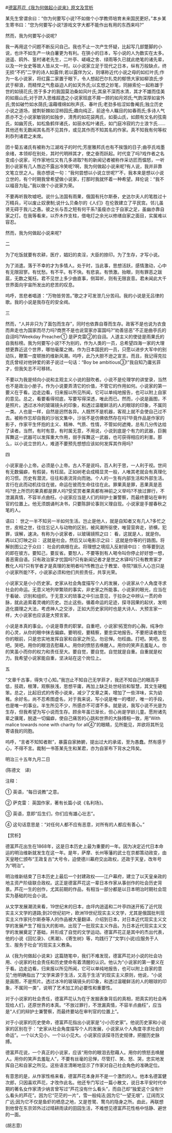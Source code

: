 #[德富芦花《我为何做起小说来》原文及赏析](https://www.vrrw.net/wx/12191.html)

某先生曾谓余曰：“你为何要写小说?不如做个小学教师培育未来国民更好。”本乡某生寄书曰：“您为何要写小说?游戏文字大都不能作出有用的东西来吗?”

然而，我为何要写小说呢?

我一再用这个问题不断反问自己。我也不止一次产生怀疑，比起写几部蹩脚的小说，也许不如生产一块白薯更为有利。在狭小的日本，写小说的人为数实在太多。逍遥、鸥外、篁村诸老先生，二叶亭、嵯峨之舍、绿雨等久已就此绝笔的诸先辈，以及一叶女史等故人皆从文一时。以小说家立足于现代之日本，纵有万般缺点，终无损“不朽”二字的诗人如露伴;若以露伴为父，则堪称近代小说之母的如红叶氏;作为一名小说家，将红露二家置于眼下，令人想起巴尔扎克的郁愤大家如柳浪氏;步武于柳浪，而精悍之气愈益迫人的如天外氏;以玄想之妙笔，同赫索伦一起称雄于世的如镜花氏;苦于多才的我国莫泊桑如风叶氏;其泉不深而水清，其才不雄而佳美的如眉山氏;对于跻入思维超逸之小说家班底不屑一顾的如月郊氏;气韵深厚如宙外氏;势如破竹如水荫氏;温藉缠绵如秋声氏、春叶氏;老劲多枯涩如鲁阉氏;独立历史小说之道场，披荆斩棘如涩柿园氏;趣向纯正，前途令人瞩目的如春雨氏;多诗人气质亦不乏小说家敏锐的如独步，清秀的如花袋两氏，如葵山氏，如颇有文名的弦斋氏，如幽芳氏，如松鱼鹤伴诸氏，如丽水松叶诸氏，如门庭冷寂的力士浪卞氏……其他还有无数闻其名而不见其作，或见其作而不知其名的作家。真不知我有何等权利忝列诸君之末席。

团十菊五诸氏有被称为江湖戏子的时代;芳崖雅邦氏也有不挨饿的日子;曲亭氏戏墨余绪，本领却在别处，其时代明辨其才，使之奋而跃起。时代变了吗?戏作者之名变成小说家，可作家地位又有几多进取?有的新闻记者被称作采访匠而愠怒，一听到小说家有几人唇边不露出冷笑呢?啊，我为何做起小说来呢?有人说，我并非靠文笔立世之人。我亦想说一句：“我何尝想以小说立世呢?”不，我本来是想以小说立世的，有个时期我曾希望做小说家，打那时我就怀着一种希望。拜伦说：“我不以福音为耻。”我以做个小说家为荣。

不要再听我吹嘘吧。说什么法国有雨果，俄国有托尔斯泰，史达尔夫人的笔胜过十万精兵，可以废止奴隶制;说什么贝桑尔的《人们》在伦敦建立了平民宫。邻儿虽贤无碍于我儿之愚。彼之长与吾之短有何干系?虽瘦亦立于自家之足，虽幽亦靠自家之灯。在我等看来，以乔木作支柱，借电灯之余光以修缮自家之面目，实属难以容忍。

然而，我为何做起小说来呢?



二

为了吃饭就要有农耕，医疗，娼妇的卖淫，大臣的捺印。为了生存，才写小说。

为了消遣。落于不幸的才为多情人。处于时，当此事，思想活跃，感情激动，心中有无限寂寥。有忧愁。有不平。有不快。有悲哀。有愤激。抬眼，则有罪恶之跋扈，无数之冤枉。君不见世上多少曲直事，侧耳听，则有无限哀音。君未闻此大千世界面向宇宙所发出的悲苦的叹息。

呜呼，苦悲者唱道：“万物皆劳苦。”歌之才可发泄几分苦闷。我的小说是无吕律的歌。我的小说是我存在的安全阀。

三

然而，“人并非只为了面包而生存”，同时也依靠自尊而生存。政客不是也说为衣食而奔走也为国家而尽力吗?商贾不是也说营家亦富国吗?“劝善惩恶”不正是曲亭氏的自诩吗?Weekday Preacher① 是萨克雷②的自诩。人道主义的使徒是雨果氏的自我标榜。我为何要写小说?不为别的，作为人类的一员，总希望四海一家的大理想更靠近这个世界，哪怕毫厘之微。作为日本国民的一员，只愿以进步大军中的别动队，鞭策一度顿挫的维新风潮。呜呼，此乃大胆不逊之宣言。而且，我记得克拉克氏曾经对他钟爱的弟子说过一句话：“Boy be ambitious③!”我自知乃庸劣菲才，但我矢志不可移转。

不要以为我是倾向小说和主观主义小说的鼓吹者。小说不是伦理学的讲堂录，当然也不是政治小册子。作为小说要弄清它的价值，不管它的作用如何。小说家的第一要义在于看。边走边看，归来报以所见所闻，它可以单纯地报告，也可以附上自家的意见。总之，看要看得彻底，写要写得深透，唯此而已。然而，小说是画图，不是照片。透过冰冷的玻璃镜头的印象，和透过温暖鲜活的人的眼球的印象，不属同一类。人也是一样，自然是迥然各异。人既然不是机器，客观上就不会使自己过不去。被称作忘却自我的沙翁文集中，沙翁不是仿佛依然存在吗?毕竟作品是作家的影子，作家平生怀抱的主义、精神、气质、性情，不管如何遮掩，总有几分传达给了读者。当然，有时有意，有时属无意，不用说，小说到底是个有力的武器，巨腕挥舞这一武器可以发挥重大作用，弱手挥舞这一武器，也可获得相应的利害。那么，以小说立世的人，难道不要预先想想应该如何发挥其作用吗?

四

小说家是小上帝。必须是小上帝。古人不是说吗，百人利于思，一人利于视。世间有无数偏癖，有假装，有枉屈。正如树老会成精显灵一般，人唯其老就会有真理化的习惯。历史有潜流，往往和表流背向而驰。个人的一生有内部生活和外部生活。言行在此而动机往往在彼。命运在彼而生命往往在此。罪果真是罪，恶果真是恶吗?世上所罚的果真都是罪人吗?受奖赏者果真都有神前之义举吗?不放过罪行，不泄漏真情，不容半点曲枉。小说家应当是人们的辩护士兼警察，而最终要站在审判官的位置上。他无须朗诵判决书，只要陈辞论事则义理自现。小说家是手握春秋之笔的人。

语曰： 世之一半不知另一半如何生活。岂止是他人，就是自知者又有几人?多忙之世，皮相之世，往往忘记人与动物的区别，被风潮所驱使，唯营营奔走，骄横，犯罪，误解，速决。有称为小说家者，以玻璃镜照之曰： 看，这就是人，就是你。再以幻灯映之曰： 这就是社会。然后又以电影示之曰： 这就是你等的行路图。将解剖图公之于众曰： 社会的病根在此。将理想之境招入反射镜中曰： 你等要到达的即在彼方。要知己，要反省。要恕人，不要等到有人喝令叫你停止好好想一想，善恶需自语。只有政治家才忧国吗?只有新闻记者才是世之木铎吗?只有教育家才教化人吗?只有学者才是真理的发明者吗?传教岂止于教堂、寺院?娱乐人心岂只是小说家所能?不，小说家必须和他们共担责任，共享光荣。

小说家又是小小历史家。史家从社会角度描写个人的发展，小说家从个人角度寻求社会的命运。无意义地列举繁琐的事实，非史家之所能事。小说家的眼光，应当在于看破、识别和组织。于无意义的琐事之中引出意见，于拉杂之中辨认一贯的命脉，就此追索着灵魂的历史。岂止这些。循着命运的足迹，探寻因果的起伏，发明造化摄理之大法，考虑神人之交涉，正如大历史家同时也是大诗人、大预言家一样，大小说家也应该是大预言家。

小说是本真的事业。小说是尊贵的职掌。自重吧，小说家!拓宽你的心胸，纯净你的心灵，从你的眼中抹去偏癖。要明视，要精察，要忠实地报告。不要把读者放在你的眼前，只是忠实地发挥自家和自家之所见。勿忌惮。勿枉曲。打吧。笑吧。怒吧。哭吧。用你的眼泪去慰藉人。用你的愤怒去唤醒人。用你的笑声去羞耻人。你的笑虽小而你的权力和责任至大。要自觉，要自觉。自觉就是自重。自重就是权力。我希望小说家能自重，坚决站在这个岗位上。

五

“文章千古事，得失寸心知。”我岂止不知自己无学菲才，我还不知自己的眼高手低，技疏，根薄，观察肤浅，思想平庸，再加上缺乏处世经验和智慧，其文生硬粗笨。总之，比起旧式的传奇小说来，减少了文章之美，增加了一些洋味，实为幼稚。余好名，尚不忍希图虚名，对于我来说，写小说是唯一的嗜好，唯一的手段，也是唯一的事业。半生所见不少，所感亦不可谓不多。就是说，我写小说不光是为生存，但我希望为写小说而生存。顾余年虽已渐长，但心尚是学龄儿童。愿附诸先辈之骥尾，脱退一切偏癖，使自己痛苦的心跳和世界的大脉搏相一致，用“With malice towards none with charity for all④”的眼睛，见所能见，并欲将其所见寄语我的同胞。

呜呼，“言者不知知者默”，暴露自家肺腑，提出过大的承诺，至为愚蠢。然有感于心，不得不言。裁制一书答某先生和某君，亦为自家布下背水之阵矣。

明治三十五年九月二日

(陈德文　译)

注释：

① 英语，“每日说教”之意。

② 萨克雷： 英国作家，著有长篇小说《名利场》。

③ 英语，意即“后生们，你们应有雄心壮志”。

④ 这句话意思是：“对任何人都不应有恶意，对所有的人都应有善心。”

【赏析】

德富芦花出生在1868年，这是日本历史上最为重要的一年。因为决定近代日本命运的明治维新就发生在这一年。是年，萨摩、长州等藩的武士在京都策动政变，由天皇睦仁颁布“王政复古”大号令，迫使德川幕府交出政权，还政于天皇，改年号为“明治”。

明治维新结束了日本历史上最后一个封建政权——江户幕府，建立了以天皇亲政的地主资产阶级联合政权。这正是德富芦花这一辈日本作家从事创作的社会历史背景。芦花一生的创作，尤其前期的作品，有相当一部分都是以日本明治时期社会现实为基础的社会小说。

从文学发展潮流来看，19世纪末的日本，由坪内逍遥和二叶亭四迷开拓了近代现实主义文学的道路;到20世纪初叶，欧洲19世纪现实主义文学，尤其是俄国批判现实主义作家托尔斯泰等人的作品被大量翻译、介绍到日本，对日本近代现实主义文学的发展产生了相当大的影响，出现了一批现实主义作品，为日本近代现实主义文学的发展奠定了基础，并形成了自觉的文学运动。德富芦花正是其中的杰出代表，他的小说《回忆录》、《黑潮》、《寄生树》等，均践行了“文学(小说)应服务于人生、服务于社会”的现实主义教条。

从《我为何做起小说来》这篇随笔中，我们不难发现，德富芦花对小说的社会功用、小说家的社会责任和历史使命有着清醒的认识。他认为“小说家的第一要义在于看。边走边看，归来报以所见所闻，它可以单纯地报告，也可以附上自家的意见”;他明确指出了“文学来源于生活，又高于生活”的现实主义原则，他说，“小说是画图，不是照片。透过冰冷的玻璃镜头的印象，和透过温暖鲜活的人的眼球的印象，不属同一类”，说明了艺术加工的必要性和重要性。

对于小说家的社会责任，德富芦花认为在于发掘表象背后的真相，把真实的社会再现给人们，还原世界的本真。“不放过罪行，不泄漏真情，不容半点曲枉”，应当是“人们的辩护士兼警察，而最终要站在审判官的位置上”。

对于小说家的历史使命，德富芦花指出小说家是“小小历史家”。他说历史家和小说家的区别在于：“史家从社会角度描写个人的发展，小说家从个人角度寻求社会的命运”。一个以大见小，一个以小见大。小说家应该探寻历史规律，把握历史脉搏。

德富芦花说，一个真正的小说家，应该“用你的眼泪去慰藉人。用你的愤怒去唤醒人。用你的笑声去羞耻人”，不要有丝毫的忌惮，尽管打、笑、怒、哭，忠实地发挥自己和自家之所见。这些语言清晰地显示了作家对自己社会角色的准确定位。

有意思的是，从作家性格来看，德富芦花本身并不是一个激烈的人。他本名德富健次郎，只因喜欢芦花，才改作此名。他还专门写过一篇小散文，说日本平安时代中期的著名女作家清少纳言曾写过“芦花没有什么看头”，而自己却“独爱这个没有什么看头的芦花”。因为它“茫茫的一片”，雪一般纯洁;因为它“一望无垠”，辽阔而又广远;因为它不仅是鱼虾的栖息之地，又是苍鹭、鹜鸟的隐身之所。由此，再联想到他曾在东京郊外过过晴耕雨读的田园生活，不难想见德富芦花性格中恬静、避世的一面。

(胡志意)


